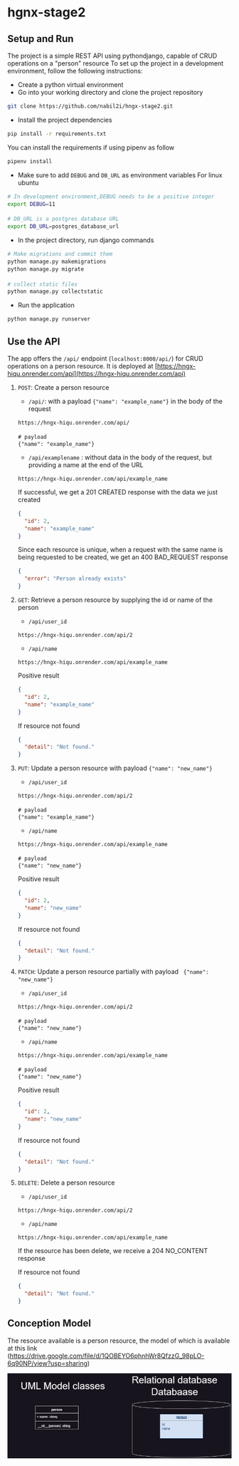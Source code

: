 # hgnx-stage2

## Setup and Run
The project is a simple REST API using pythondjango, capable of CRUD operations on a "person" resource
To set up the project in a development environment, follow the following instructions:
* Create a python virtual environment
* Go into your working directory and clone the project repository
```bash
git clone https://github.com/nabil2i/hngx-stage2.git
```
* Install the project dependencies
```bash
pip install -r requirements.txt
```
You can install the requirements if using pipenv as follow
```bash
pipenv install
```
* Make sure to add `DEBUG` and `DB_URL` as environment variables
For linux ubuntu
```bash
# In development environment,DEBUG needs to be a positive integer
export DEBUG=11

# DB_URL is a postgres database URL
export DB_URL=postgres_database_url
```
* In the project directory, run django commands
```bash
# Make migrations and commit them
python manage.py makemigrations
python manage.py migrate

# collect static files
python manage.py collectstatic
```
* Run the application
```bash
python manage.py runserver
```

## Use the API
The app offers the `/api/` endpoint (`localhost:8000/api/`) for CRUD operations on a person resource. It is deployed at [https://hngx-hiqu.onrender.com/api](https://hngx-hiqu.onrender.com/api)
1. `POST`: Create a person resource
    * `/api/`: with a payload `{"name": "example_name"}` in the body of the request 
    ```
    https://hngx-hiqu.onrender.com/api/

    # payload
    {"name": "example_name"}
    ```
    
    * `/api/examplename` : without data in the body of the request, but providing a name at the end of the URL
    ```
    https://hngx-hiqu.onrender.com/api/example_name
    ```

    If successful, we get a 201 CREATED response with the data we just created
    ```JSON
    {
      "id": 2,
      "name": "example_name"
    }
    ```
    Since each resource is unique, when a request with the same name is being requested to be created, we get an 400 BAD_REQUEST response
    ```JSON
    {
      "error": "Person already exists"
    }
    ```
2. `GET`: Retrieve a person resource by supplying the id or name of the person
    * `/api/user_id`
    ```
    https://hngx-hiqu.onrender.com/api/2
    ```
    * `/api/name`
    ```
    https://hngx-hiqu.onrender.com/api/example_name
    ```

    Positive result
    ```JSON
    {
      "id": 2,
      "name": "example_name"
    }
    ```
    If resource not found
    ```JSON
    {
      "detail": "Not found."
    }
    ```
3. `PUT`: Update a person resource with payload `{"name": "new_name"}` 
    * `/api/user_id`
    ```
    https://hngx-hiqu.onrender.com/api/2

    # payload
    {"name": "example_name"}
    
    ```
    * `/api/name`
     ```
    https://hngx-hiqu.onrender.com/api/example_name

    # payload
    {"name": "new_name"}
    
    ```

    Positive result
    ```JSON
    {
      "id": 2,
      "name": "new_name"
    }
    ```
    If resource not found
    ```JSON
    {
      "detail": "Not found."
    }
    ```
4. `PATCH`: Update a person resource partially with payload ` {"name": "new_name"}` 
    * `/api/user_id`
     ```
    https://hngx-hiqu.onrender.com/api/2

    # payload
    {"name": "new_name"}
    
    ```

    * `/api/name`
    ```
    https://hngx-hiqu.onrender.com/api/example_name

    # payload
    {"name": "new_name"}
    
    ```

    Positive result
    ```JSON
    {
      "id": 2,
      "name": "new_name"
    }
    ```
    If resource not found
    ```JSON
    {
      "detail": "Not found."
    }
    ```
5. `DELETE`: Delete a person resource
    * `/api/user_id`
     ```
    https://hngx-hiqu.onrender.com/api/2
    
    ```

    * `/api/name`
     ```
    https://hngx-hiqu.onrender.com/api/example_name
    
    ```


    If the resource has been delete, we receive a 204 NO_CONTENT response
  
    If resource not found
    ```JSON
    {
      "detail": "Not found."
    }
    ```



## Conception Model
The resource available is a person resource, the model of which is available at this link (https://drive.google.com/file/d/1QOBEYO6phnhWr8QfzzG_98pLO-6q90NP/view?usp=sharing)

![diagrams](./assets/hgnx-stage2-diagram-Diagram.drawio.png)

